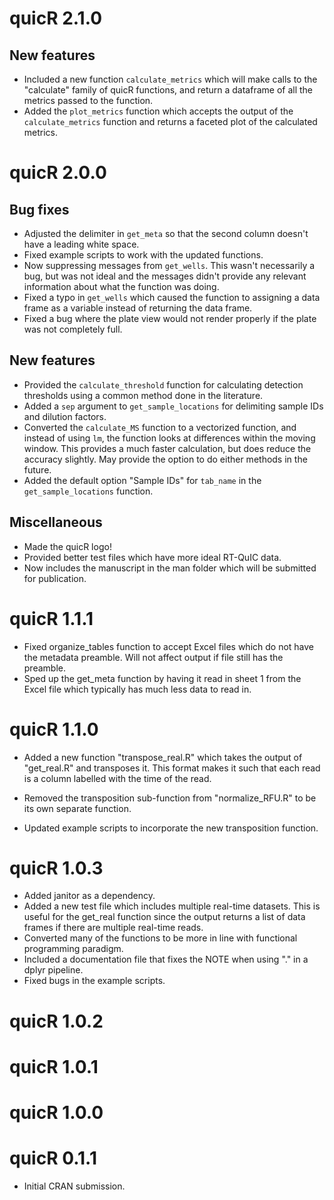 # quicR 2.1.0

## New features
- Included a new function `calculate_metrics` which will make calls to the "calculate" family of quicR functions, and return a dataframe of all the metrics passed to the function.
- Added the `plot_metrics` function which accepts the output of the `calculate_metrics` function and returns a faceted plot of the calculated metrics.

# quicR 2.0.0

## Bug fixes
- Adjusted the delimiter in `get_meta` so that the second column doesn't have a leading white space.
- Fixed example scripts to work with the updated functions.
- Now suppressing messages from `get_wells`. This wasn't necessarily a bug, but was not ideal and the messages didn't provide any relevant information about what the function was doing.
- Fixed a typo in `get_wells` which caused the function to assigning a data frame as a variable instead of returning the data frame.
- Fixed a bug where the plate view would not render properly if the plate was not completely full.


## New features
- Provided the `calculate_threshold` function for calculating detection thresholds using a common method done in the literature.
- Added a `sep` argument to `get_sample_locations` for delimiting sample IDs and dilution factors.
- Converted the `calculate_MS` function to a vectorized function, and instead of using `lm`, the function looks at differences within the moving window. This provides a much faster calculation, but does reduce the accuracy slightly. May provide the option to do either methods in the future.
- Added the default option "Sample IDs" for `tab_name` in the `get_sample_locations` function.

## Miscellaneous
- Made the quicR logo!
- Provided better test files which have more ideal RT-QuIC data.
- Now includes the manuscript in the man folder which will be submitted for publication.

# quicR 1.1.1

-   Fixed organize_tables function to accept Excel files which do not have the metadata preamble. Will not affect output if file still has the preamble.
-   Sped up the get_meta function by having it read in sheet 1 from the Excel file which typically has much less data to read in.

# quicR 1.1.0

-   Added a new function "transpose_real.R" which takes the output of "get_real.R" and transposes it. This format makes it such that each read is a column labelled with the time of the read.

-   Removed the transposition sub-function from "normalize_RFU.R" to be its own separate function.

-   Updated example scripts to incorporate the new transposition function.

# quicR 1.0.3

-   Added janitor as a dependency.
-   Added a new test file which includes multiple real-time datasets. This is useful for the get_real function since the output returns a list of data frames if there are multiple real-time reads.
-   Converted many of the functions to be more in line with functional programming paradigm.
-   Included a documentation file that fixes the NOTE when using "." in a dplyr pipeline.
-   Fixed bugs in the example scripts.

# quicR 1.0.2

# quicR 1.0.1

# quicR 1.0.0

# quicR 0.1.1

-   Initial CRAN submission.
